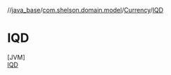 //[java_base](../../../../index.md)/[com.shelson.domain.model](../../index.md)/[Currency](../index.md)/[IQD](index.md)

# IQD

[JVM]\
[IQD](index.md)
